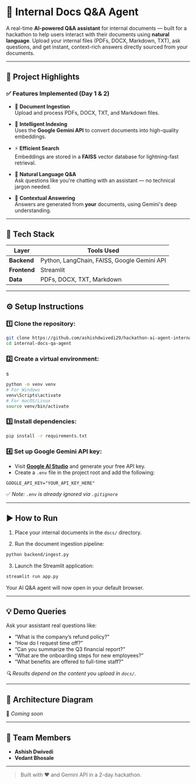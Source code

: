 # 🧠 Internal Docs Q&A Agent

A real-time **AI-powered Q&A assistant** for internal documents — built for a hackathon to help users interact with their documents using **natural language**. Upload your internal files (PDFs, DOCX, Markdown, TXT), ask questions, and get instant, context-rich answers directly sourced from your documents.

---

## 🚀 Project Highlights

### ✅ Features Implemented (Day 1 & 2)

- 📄 **Document Ingestion**  
  Upload and process PDFs, DOCX, TXT, and Markdown files.

- 🧠 **Intelligent Indexing**  
  Uses the **Google Gemini API** to convert documents into high-quality embeddings.

- ⚡ **Efficient Search**  
  Embeddings are stored in a **FAISS** vector database for lightning-fast retrieval.

- 💬 **Natural Language Q&A**  
  Ask questions like you're chatting with an assistant — no technical jargon needed.

- 🧩 **Contextual Answering**  
  Answers are generated from **your** documents, using Gemini's deep understanding.

---

## 🧰 Tech Stack

| Layer        | Tools Used                            |
|--------------|----------------------------------------|
| **Backend**  | Python, LangChain, FAISS, Google Gemini API |
| **Frontend** | Streamlit                             |
| **Data**     | PDFs, DOCX, TXT, Markdown             |

---

## ⚙️ Setup Instructions

### 1️⃣ Clone the repository:

```bash
git clone https://github.com/ashishdwivedi29/hackathon-ai-agent-internal-docs-qa-agent.git
cd internal-docs-qa-agent
````

### 2️⃣ Create a virtual environment:
s
```bash
python -m venv venv
# For Windows
venv\Scripts\activate
# For macOS/Linux
source venv/bin/activate
```

### 3️⃣ Install dependencies:

```bash
pip install -r requirements.txt
```

### 4️⃣ Set up Google Gemini API key:

* Visit **[Google AI Studio](https://makersuite.google.com/app/apikey)** and generate your free API key.
* Create a `.env` file in the project root and add the following:

```env
GOOGLE_API_KEY="YOUR_API_KEY_HERE"
```

✅ *Note: `.env` is already ignored via `.gitignore`*

---

## ▶️ How to Run

1. Place your internal documents in the `docs/` directory.

2. Run the document ingestion pipeline:

```bash
python backend/ingest.py
```

3. Launch the Streamlit application:

```bash
streamlit run app.py
```

Your AI Q\&A agent will now open in your default browser.

---

## 💡 Demo Queries

Ask your assistant real questions like:

* “What is the company’s refund policy?”
* “How do I request time off?”
* “Can you summarize the Q3 financial report?”
* “What are the onboarding steps for new employees?”
* “What benefits are offered to full-time staff?”

*🔍 Results depend on the content you upload in `docs/`.*

---

## 🧱 Architecture Diagram

📌 *Coming soon*

---

## 👥 Team Members

* **Ashish Dwivedi**
* **Vedant Bhosale**

---

> Built with ❤️ and Gemini API in a 2-day hackathon.

```


